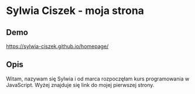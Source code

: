 # Sylwia Ciszek - moja strona
## Demo 



https://sylwia-ciszek.github.io/homepage/

## Opis 


Witam, nazywam się Sylwia i od marca rozpoczęłam kurs programowania w JavaScript. Wyżej znajduje się link do mojej pierwszej strony. 
